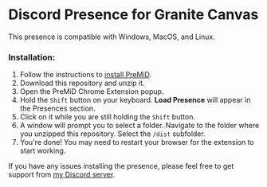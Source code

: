 # Discord Presence for Granite Canvas

This presence is compatible with Windows, MacOS, and Linux.

### Installation:
1. Follow the instructions to [install PreMiD](https://premid.app/downloads).
2. Download this repository and unzip it.
3. Open the PreMiD Chrome Extension popup.
4. Hold the `Shift` button on your keyboard. **Load Presence** will appear in the Presences section.
6. Click on it while you are still holding the `Shift` button.
7. A window will prompt you to select a folder. Navigate to the folder where you unzipped this repository. Select the `/dist` subfolder.
8. You're done! You may need to restart your browser for the extension to start working.

If you have any issues installing the presence, please feel free to get support from [my Discord server](https://discord.gg/FAfVUd2).
